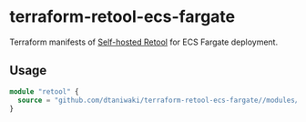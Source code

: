# terraform-retool-ecs-fargate

Terraform manifests of [Self-hosted Retool](https://retool.com/self-hosted/) for ECS Fargate deployment.

## Usage

```tf
module "retool" {
  source = "github.com/dtaniwaki/terraform-retool-ecs-fargate//modules/retool"
}
```
